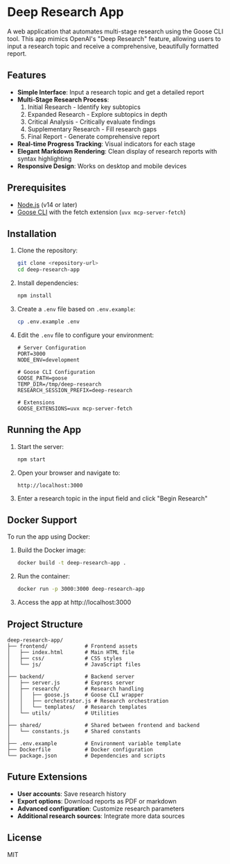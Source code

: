 # Deep Research App

A web application that automates multi-stage research using the Goose CLI tool. This app mimics OpenAI's "Deep Research" feature, allowing users to input a research topic and receive a comprehensive, beautifully formatted report.

## Features

- **Simple Interface**: Input a research topic and get a detailed report
- **Multi-Stage Research Process**:
  1. Initial Research - Identify key subtopics
  2. Expanded Research - Explore subtopics in depth
  3. Critical Analysis - Critically evaluate findings
  4. Supplementary Research - Fill research gaps
  5. Final Report - Generate comprehensive report
- **Real-time Progress Tracking**: Visual indicators for each stage
- **Elegant Markdown Rendering**: Clean display of research reports with syntax highlighting
- **Responsive Design**: Works on desktop and mobile devices

## Prerequisites

- [Node.js](https://nodejs.org/) (v14 or later)
- [Goose CLI](https://github.com/goose-ai/goose) with the fetch extension (`uvx mcp-server-fetch`)

## Installation

1. Clone the repository:
   ```bash
   git clone <repository-url>
   cd deep-research-app
   ```

2. Install dependencies:
   ```bash
   npm install
   ```

3. Create a `.env` file based on `.env.example`:
   ```bash
   cp .env.example .env
   ```

4. Edit the `.env` file to configure your environment:
   ```
   # Server Configuration
   PORT=3000
   NODE_ENV=development

   # Goose CLI Configuration
   GOOSE_PATH=goose
   TEMP_DIR=/tmp/deep-research
   RESEARCH_SESSION_PREFIX=deep-research

   # Extensions
   GOOSE_EXTENSIONS=uvx mcp-server-fetch
   ```

## Running the App

1. Start the server:
   ```bash
   npm start
   ```

2. Open your browser and navigate to:
   ```
   http://localhost:3000
   ```

3. Enter a research topic in the input field and click "Begin Research"

## Docker Support

To run the app using Docker:

1. Build the Docker image:
   ```bash
   docker build -t deep-research-app .
   ```

2. Run the container:
   ```bash
   docker run -p 3000:3000 deep-research-app
   ```

3. Access the app at http://localhost:3000

## Project Structure

```
deep-research-app/
├── frontend/            # Frontend assets
│   ├── index.html       # Main HTML file
│   ├── css/             # CSS styles
│   └── js/              # JavaScript files
│
├── backend/             # Backend server
│   ├── server.js        # Express server
│   ├── research/        # Research handling
│   │   ├── goose.js     # Goose CLI wrapper
│   │   ├── orchestrator.js # Research orchestration
│   │   └── templates/   # Research templates
│   └── utils/           # Utilities
│
├── shared/              # Shared between frontend and backend
│   └── constants.js     # Shared constants
│
├── .env.example         # Environment variable template
├── Dockerfile           # Docker configuration
└── package.json         # Dependencies and scripts
```

## Future Extensions

- **User accounts**: Save research history
- **Export options**: Download reports as PDF or markdown
- **Advanced configuration**: Customize research parameters
- **Additional research sources**: Integrate more data sources

## License

MIT
